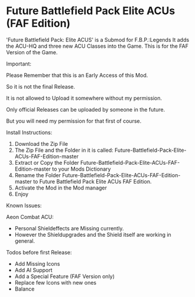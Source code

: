 # Future Battlefield Pack Elite ACUs (FAF Edition)
'Future Battlefield Pack: Elite ACUS' is a Submod for F.B.P.:Legends It adds the ACU-HQ and three new ACU Classes into the Game. This is for the FAF Version of the Game.

Important:

Please Remember that this is an Early Access of this Mod.

So it is not the final Release.

It is not allowed to Upload it somewhere without my permission.

Only official Releases can be uploaded by someone in the future.

But you will need my permission for that first of course.

Install Instructions:

1) Download the Zip File
2) The Zip File and the Folder in it is called: Future-Battlefield-Pack-Elite-ACUs-FAF-Edition-master
3) Extract or Copy the Folder Future-Battlefield-Pack-Elite-ACUs-FAF-Edition-master to your Mods Dictionary
4) Rename the Folder Future-Battlefield-Pack-Elite-ACUs-FAF-Edition-master to Future Battlefield Pack Elite ACUs FAF Edition.
5) Activate the Mod in the Mod manager
6) Enjoy

Known Issues:

Aeon Combat ACU:
- Personal Shieldeffects are Missing currently. 
- However the Shieldupgrades and the Shield itself are working in general. 

Todos before first Release: 
- Add Missing Icons
- Add AI Support
- Add a Special Feature (FAF Version only)
- Replace few Icons with new ones
- Balance 

